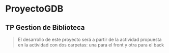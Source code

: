 # ProyectoGDB

## TP Gestion de Biblioteca

>El desarrollo de este proyecto será a partir de la actividad propuesta en la actividad con dos carpetas: una para el front y otra para el back


